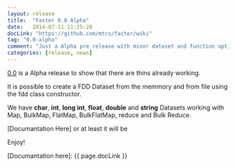 ```yaml
---
layout: release
title:  "Faster 0.0 Alpha"
date:   2014-07-11 21:25:20
docLink: "https://github.com/mtcs/faster/wiki"
tag: "0.0-alpha"
comment: "Just a Alpha pre release with minor dataset and function options"
categories: [release, news]
---
```


[0.0] is a Alpha release to show that there are thins already working.

It is possible to create a FDD Dataset from the memmory and from file using the fdd class constructor.

We have __char__, __int__, __long int__, __float__, __double__ and __string__ Datasets working with Map, BulkMap, FlatMap, BulkFlatMap, reduce and Bulk Reduce.

[Documantation Here] or at least it will be

Enjoy!

[0.0]: https://github.com/mtcs/faster/releases/tag/0.0-alpha
[Documantation here]: {{ page.docLink }}
